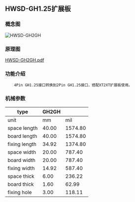 ## HWSD-GH1.25扩展板

### 概念图

![HWSD-GH2GH](HWSD-GH2GH.PNG)

### 原理图

 [HWSD-GH2GH.pdf](HWSD-GH2GH.pdf) 

### 功能介绍

		4Pin GH1.25接口转换到2Pin GH1.25接口，搭配XT2XT扩展板使用。

### 机械参数

| type          | GH2GH |         |
| ------------- | ----- | ------- |
| unit          | mm    | mil     |
| space length  | 40.00 | 1574.80 |
| board length  | 40.00 | 1574.80 |
| fixing length | 34.92 | 1374.80 |
| space width   | 20.00 | 787.40  |
| board width   | 20.00 | 787.40  |
| fixing width  | 14.92 | 587.40  |
| space thick   | 6.00  | 236.22  |
| board thick   | 1.60  | 62.99   |
| fixing hole   | 3.00  | 118.11  |
